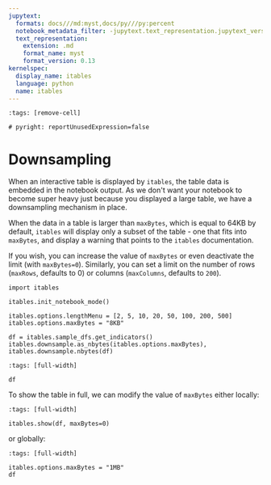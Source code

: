 ```yaml
---
jupytext:
  formats: docs///md:myst,docs/py///py:percent
  notebook_metadata_filter: -jupytext.text_representation.jupytext_version
  text_representation:
    extension: .md
    format_name: myst
    format_version: 0.13
kernelspec:
  display_name: itables
  language: python
  name: itables
---
```


```{code-cell} ipython3
:tags: [remove-cell]

# pyright: reportUnusedExpression=false
```

# Downsampling

When an interactive table is displayed by `itables`, the table data is embedded in the notebook output. As we don't want your notebook to become super heavy just because you displayed a large table, we have a downsampling mechanism in place.

When the data in a table is larger than `maxBytes`, which is equal to 64KB by default, `itables` will display only a subset of the table - one that fits into `maxBytes`, and display a warning that points to the `itables` documentation.

If you wish, you can increase the value of `maxBytes` or even deactivate the limit (with `maxBytes=0`). Similarly, you can set a limit on the number of rows (`maxRows`, defaults to 0) or columns (`maxColumns`, defaults to `200`).

```{code-cell} ipython3
import itables

itables.init_notebook_mode()
```

```{code-cell} ipython3
itables.options.lengthMenu = [2, 5, 10, 20, 50, 100, 200, 500]
itables.options.maxBytes = "8KB"

df = itables.sample_dfs.get_indicators()
itables.downsample.as_nbytes(itables.options.maxBytes), itables.downsample.nbytes(df)
```

```{code-cell} ipython3
:tags: [full-width]

df
```

To show the table in full, we can modify the value of `maxBytes` either locally:

```{code-cell} ipython3
:tags: [full-width]

itables.show(df, maxBytes=0)
```

or globally:

```{code-cell} ipython3
:tags: [full-width]

itables.options.maxBytes = "1MB"
df
```
